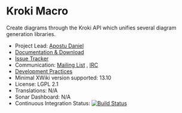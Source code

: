 # Kroki Macro

Create diagrams through the Kroki API which unifies several diagram generation libraries.

* Project Lead: [Apostu Daniel](https://www.xwiki.org/xwiki/bin/view/XWiki/dapostu)
* [Documentation & Download](https://extensions.xwiki.org/xwiki/bin/view/Extension/Kroki%20Diagram%20Rendering%20Macro/)
* [Issue Tracker](https://jira.xwiki.org/projects/XKROKI)
* Communication: [Mailing List](http://dev.xwiki.org/xwiki/bin/view/Community/MailingLists)
  , [IRC](http://dev.xwiki.org/xwiki/bin/view/Community/IRC)
* [Development Practices](http://dev.xwiki.org/xwiki/bin/view/Main/WebHome)
* Minimal XWiki version supported: 13.10
* License: LGPL 2.1
* Translations: N/A
* Sonar Dashboard: N/A
* Continuous Integration Status: [![Build Status](https://ci.xwiki.org/job/XWiki%20Contrib/job/macro-kroki/job/master/badge/icon)](https://ci.xwiki.org/job/XWiki%20Contrib/job/macro-kroki/job/master/)

